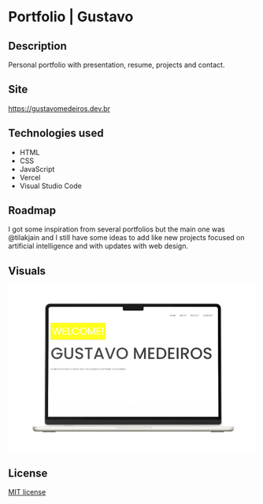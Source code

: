 # Portfolio | Gustavo

## Description
Personal portfolio with presentation, resume, projects and contact.
## Site

https://gustavomedeiros.dev.br

## Technologies used
*   HTML
*   CSS
*   JavaScript
*   Vercel
*   Visual Studio Code

## Roadmap

I got some inspiration from several portfolios but the main one was @tilakjain and I still have some ideas to add like new projects focused on artificial intelligence and with updates with web design.

## Visuals
<img src="./project/Mobile App Screen Mockup, Mosaic.png" alt="project">

## License

[MIT license](https://choosealicense.com/licenses/mit/)
